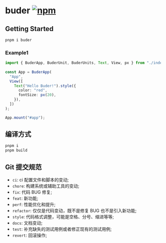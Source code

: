 # buder [![npm](https://img.shields.io/npm/v/buder.svg)](https://www.npmjs.com/package/buder)

## Getting Started

```bash
pnpm i buder
```

### Example1
```typescript
import { BuderApp, BuderUnit, BuderUnits, Text, View, px } from "./index.ts";
  
const App = BuderApp(
  "App",
  View([
    Text("Hello Buder!").style({
      color: "red",
      fontSize: px(20),
    }),
  ])
);

App.mount("#app");
```


## 编译方式

```bash
pnpm i
pnpm build
```

## Git 提交规范

- `ci`: ci 配置文件和脚本的变动;
- `chore`: 构建系统或辅助工具的变动;
- `fix`: 代码 BUG 修复;
- `feat`: 新功能;
- `perf`: 性能优化和提升;
- `refactor`: 仅仅是代码变动，既不是修复 BUG 也不是引入新功能;
- `style`: 代码格式调整，可能是空格、分号、缩进等等;
- `docs`: 文档变动;
- `test`: 补充缺失的测试用例或者修正现有的测试用例;
- `revert`: 回滚操作;